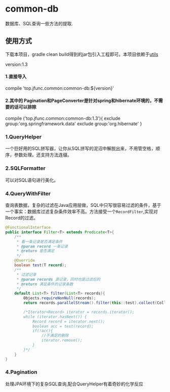 # common-db
数据库、SQL查询一些方法的提取.
## 使用方式
下载本项目，gradle clean build得到的jar包引入工程即可。本项目依赖于[utils](https://gitee.com/xxssyyyyssxx/utils)

version:1.3

#### 1.直接导入 
compile 'top.jfunc.common:common-db:${version}'
#### 2.其中的 Pagination和PageConverter是针对spring和hibernate环境的，不需要的话可以排除
compile ('top.jfunc.common:common-db:1.3'){
        exclude group:'org.springframework.data'
        exclude group:'org.hibernate'
    }

### 1.QueryHelper

一个巨好用的SQL拼写器，让你从SQL拼写的泥沼中解脱出来，不用管空格，顺序，参数处理。还支持方法连缀。

### 2.SQLFormatter

可以对SQL语句进行美化。

### 4.QueryWithFilter

查询表数据，复杂的过滤在Java应用层做，SQL中只写很容易过滤的条件，基于一个事实：数据库过滤复杂条件效率不高。方法接受一个`RecordFilter`,实现对Record的过滤。

```java
@FunctionalInterface
public interface Filter<T> extends Predicate<T>{
    /**
     * 看一条记录是否满足条件
     * @param record 一条记录
     * @return 是否满足
     */
    @Override
    boolean test(T record);
    /**
     * 过滤记录
     * @param records 源记录，同时也是过滤后的
     * @return 满足条件的记录条数
     */
    default List<T> filter(List<T> records){
        Objects.requireNonNull(records);
        return records.parallelStream().filter(this::test).collect(Collectors.toList());

        /*Iterator<Record> iterator = records.iterator();
        while (iterator.hasNext()) {
            Record record = iterator.next();
            boolean acc = test(record);
            if(!acc){
                //不满足的删除
                iterator.remove();
            }
        }*/
    }
}
```

### 4.Pagination

处理JPA环境下的复杂SQL查询,配合QueryHelper有着奇妙的化学反应